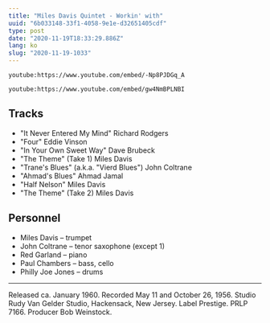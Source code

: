 ```yaml
---
title: "Miles Davis Quintet - Workin' with"
uuid: "6b033148-33f1-4058-9e1e-d32651405cdf"
type: post
date: "2020-11-19T18:33:29.886Z"
lang: ko
slug: "2020-11-19-1033"
---
```


`youtube:https://www.youtube.com/embed/-Np8PJDGq_A`

`youtube:https://www.youtube.com/embed/gw4NmBPLNBI`

## Tracks

- "It Never Entered My Mind" Richard Rodgers
- "Four" Eddie Vinson
- "In Your Own Sweet Way" Dave Brubeck
- "The Theme" (Take 1) Miles Davis
- "Trane's Blues" (a.k.a. "Vierd Blues") John Coltrane
- "Ahmad's Blues" Ahmad Jamal
- "Half Nelson" Miles Davis
- "The Theme" (Take 2) Miles Davis

## Personnel

- Miles Davis – trumpet
- John Coltrane – tenor saxophone (except 1)
- Red Garland – piano
- Paul Chambers – bass, cello
- Philly Joe Jones – drums

---

Released ca. January 1960. Recorded May 11 and October 26, 1956. Studio Rudy Van Gelder Studio, Hackensack, New Jersey. Label Prestige. PRLP 7166. Producer Bob Weinstock.
